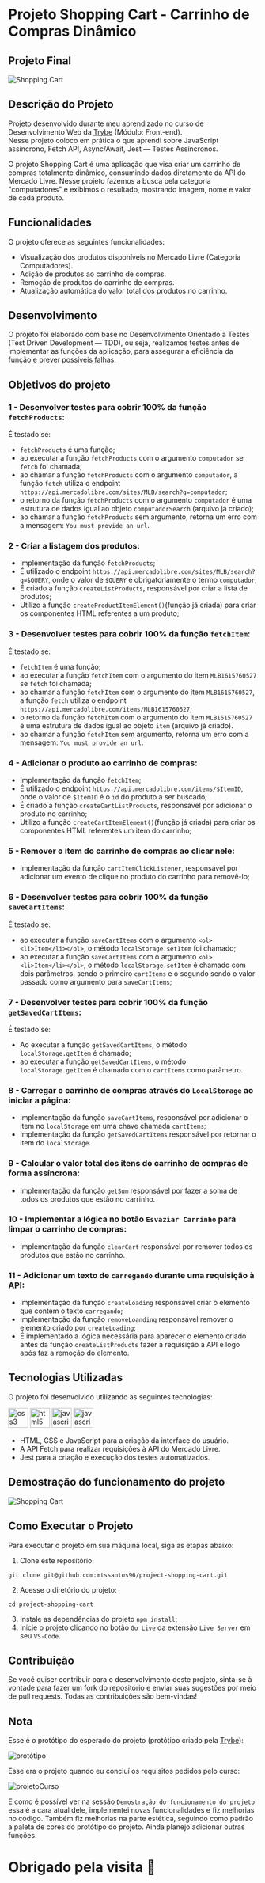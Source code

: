 # Projeto Shopping Cart - Carrinho de Compras Dinâmico

## Projeto Final
![Shopping Cart](./assets//projectImages/projetoShoppingCart.png)

## Descrição do Projeto

Projeto desenvolvido durante meu aprendizado no curso de Desenvolvimento Web da [Trybe](https://www.betrybe.com/) (Módulo: Front-end). <br>
Nesse projeto coloco em prática o que aprendi sobre JavaScript assíncrono, Fetch API, Async/Await, Jest — Testes Assíncronos.

O projeto Shopping Cart é uma aplicação que visa criar um carrinho de compras totalmente dinâmico, consumindo dados diretamente da API do Mercado Livre. Nesse projeto fazemos a busca pela categoria "computadores" e exibimos o resultado, mostrando imagem, nome e valor de cada produto.

## Funcionalidades

O projeto oferece as seguintes funcionalidades:

- Visualização dos produtos disponíveis no Mercado Livre (Categoria Computadores).
- Adição de produtos ao carrinho de compras.
- Remoção de produtos do carrinho de compras.
- Atualização automática do valor total dos produtos no carrinho.

## Desenvolvimento

O projeto foi elaborado com base no Desenvolvimento Orientado a Testes (Test Driven Development — TDD), ou seja, realizamos testes antes de implementar as funções da aplicação, para assegurar a eficiência da função e prever possíveis falhas.

## Objetivos do projeto

### 1 - Desenvolver testes para cobrir 100% da função `fetchProducts`:

É testado se:
  
- `fetchProducts` é uma função;
- ao executar a função `fetchProducts` com o argumento `computador` se `fetch` foi chamada;
- ao chamar a função `fetchProducts` com o argumento `computador`, a função `fetch` utiliza o endpoint `https://api.mercadolibre.com/sites/MLB/search?q=computador`;
- o retorno da função `fetchProducts` com o argumento `computador` é uma estrutura de dados igual ao objeto `computadorSearch` (arquivo já criado);
- ao chamar a função `fetchProducts` sem argumento, retorna um erro com a mensagem: `You must provide an url`.

### 2 - Criar a listagem dos produtos:

- Implementação da função `fetchProducts`;
- É utilizado o endpoint `https://api.mercadolibre.com/sites/MLB/search?q=$QUERY`, onde o valor de `$QUERY` é obrigatoriamente o termo `computador`;
- É criado a função `createListProducts`, responsável por criar a lista de produtos;
- Utilizo a função `createProductItemElement()`(função já criada) para criar os componentes HTML referentes a um produto;

### 3 - Desenvolver testes para cobrir 100% da função `fetchItem`:

É testado se:

- `fetchItem` é uma função;
- ao executar a função `fetchItem` com o argumento do item `MLB1615760527` se `fetch` foi chamada;
- ao chamar a função `fetchItem` com o argumento do item `MLB1615760527`, a função `fetch` utiliza o endpoint `https://api.mercadolibre.com/items/MLB1615760527`;
- o retorno da função `fetchItem` com o argumento do item `MLB1615760527` é uma estrutura de dados igual ao objeto `item` (arquivo já criado).
- ao chamar a função `fetchItem` sem argumento, retorna um erro com a mensagem: `You must provide an url`.

### 4 - Adicionar o produto ao carrinho de compras:

- Implementação da função `fetchItem`;
- É utilizado o endpoint `https://api.mercadolibre.com/items/$ItemID`, onde o valor de `$ItemID` é o `id` do produto a ser buscado;
- É criado a função `createCartListProducts`, responsável por adicionar o produto no carrinho;
- Utilizo a função `createCartItemElement()`(função já criada) para criar os componentes HTML referentes um item do carrinho;

### 5 - Remover o item do carrinho de compras ao clicar nele:

- Implementação da função `cartItemClickListener`, responsável por adicionar um evento de clique no produto do carrinho para removê-lo;

### 6 - Desenvolver testes para cobrir 100% da função `saveCartItems`:

É testado se:

- ao executar a função `saveCartItems` com o argumento `<ol><li>Item</li></ol>`, o método `localStorage.setItem` foi chamado;
- ao executar a função `saveCartItems` com o argumento `<ol><li>Item</li></ol>`, o método `localStorage.setItem` é chamado com dois parâmetros, sendo o primeiro `cartItems` e o segundo sendo o valor passado como argumento para `saveCartItems`;

### 7 - Desenvolver testes para cobrir 100% da função `getSavedCartItems`:

É testado se:

- Ao executar a função `getSavedCartItems`, o método `localStorage.getItem` é chamado;
- ao executar a função `getSavedCartItems`, o método `localStorage.getItem` é chamado com o `cartItems` como parâmetro.

### 8 - Carregar o carrinho de compras através do `LocalStorage` ao iniciar a página:

- Implementação da função `saveCartItems`, responsável por adicionar o item no `localStorage` em uma chave chamada `cartItems`;
- Implementação da função `getSavedCartItems` responsável por retornar o item do `localStorage`.

### 9 - Calcular o valor total dos itens do carrinho de compras de forma assíncrona:

- Implementação da função `getSum` responsável por fazer a soma de todos os produtos que estão no carrinho.

### 10 - Implementar a lógica no botão `Esvaziar Carrinho` para limpar o carrinho de compras:

- Implementação da função `clearCart` responsável por remover todos os produtos que estão no carrinho.

### 11 - Adicionar um texto de `carregando` durante uma requisição à API:

- Implementação da função `createLoading` responsável criar o elemento que contem o texto `carregando`;
- Implementação da função `removeLoanding` responsável remover o elemento criado por `createLoading`;
- É implementado a lógica necessária para aparecer o elemento criado antes da função `createListProducts` fazer a requisição a API e logo após faz a remoção do elemento.

## Tecnologias Utilizadas

O projeto foi desenvolvido utilizando as seguintes tecnologias:
<p>
  <img src="https://www.svgrepo.com/show/452185/css-3.svg" alt="css3 logo" width="40" height="40"/>
  <img src="https://www.svgrepo.com/show/452228/html-5.svg" alt="html5 logo" width="40" height="40" margin=10px/>
  <img src="https://www.svgrepo.com/show/349419/javascript.svg" alt="javascript logo" width="40" height="40" margin=10px/>
  <img src="https://www.svgrepo.com/show/373701/jest-snapshot.svg" alt="javascript logo" width="40" height="40" margin=10px/>
</p>


- HTML, CSS e JavaScript para a criação da interface do usuário.
- A API Fetch para realizar requisições à API do Mercado Livre.
- Jest para a criação e execução dos testes automatizados.

## Demostração do funcionamento do projeto
![Shopping Cart](./assets//projectImages/projetoShoppingCart.gif)

## Como Executar o Projeto

Para executar o projeto em sua máquina local, siga as etapas abaixo:

1. Clone este repositório:
```
git clone git@github.com:mtssantos96/project-shopping-cart.git
```
2. Acesse o diretório do projeto:
```
cd project-shopping-cart
```
3. Instale as dependências do projeto `npm install`;
4. Inicie o projeto clicando no botão `Go Live` da extensão `Live Server` em seu `VS-Code`.

## Contribuição

Se você quiser contribuir para o desenvolvimento deste projeto, sinta-se à vontade para fazer um fork do repositório e enviar suas sugestões por meio de pull requests. Todas as contribuições são bem-vindas!

## Nota

Esse é o protótipo do esperado do projeto (protótipo criado pela [Trybe](https://www.betrybe.com/)):

![protótipo](./assets//projectImages/prototipo.gif)

Esse era o projeto quando eu concluí os requisitos pedidos pelo curso:

![projetoCurso](./assets//projectImages/projetoCurso.png)

E como é possível ver na sessão `Demostração do funcionamento do projeto` essa é a cara atual dele, implementei novas funcionalidades e fiz melhorias no código. Também fiz melhorias na parte estética, seguindo como padrão a paleta de cores do protótipo do projeto. Ainda planejo adicionar outras funções.

# Obrigado pela visita :blue_heart:
